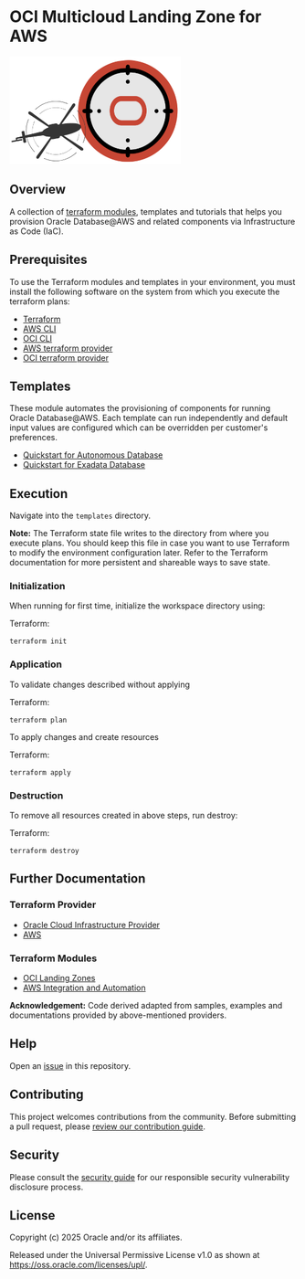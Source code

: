 # OCI Multicloud Landing Zone for AWS

![Landing Zone logo](./images/landing_zone_300.png)

## Overview

A collection of [terraform modules](https://developer.hashicorp.com/terraform/language/modules), templates and tutorials that helps you provision Oracle Database@AWS and related components via Infrastructure as Code (IaC).

## Prerequisites

To use the Terraform modules and templates in your environment, you must install the following software on the system from which you execute the terraform plans:

- [Terraform](https://developer.hashicorp.com/terraform/install)
- [AWS CLI](https://docs.aws.amazon.com/cli/latest/userguide/getting-started-install.html)
- [OCI CLI](https://docs.oracle.com/en-us/iaas/Content/API/SDKDocs/cliinstall.htm)
- [AWS terraform provider](https://registry.terraform.io/providers/hashicorp/aws/latest/docs)
- [OCI terraform provider](https://registry.terraform.io/providers/oracle/oci/latest/docs)

## Templates
These module automates the provisioning of components for running Oracle Database@AWS. Each template can run independently and default input values are configured which can be overridden per customer's preferences.
- [Quickstart for Autonomous Database](./templates/aws-oci-adbd-quickstart/README.md)
- [Quickstart for Exadata Database](./templates/aws-oci-exadata-quickstart/README.md)

## Execution
Navigate into the `templates` directory.

**Note:** The Terraform state file writes to the directory from where you execute plans. You should keep this file in case you want to use Terraform to modify the environment configuration later. Refer to the Terraform documentation for more persistent and shareable ways to save state.

### Initialization

When running for first time, initialize the workspace directory using:

Terraform:

``` shell
terraform init
```

### Application

To validate changes described without applying

Terraform:

``` shell
terraform plan
```

To apply changes and create resources

Terraform:

``` shell
terraform apply
```

### Destruction

To remove all resources created in above steps, run destroy:

Terraform:

``` shell
terraform destroy
```

## Further Documentation

### Terraform Provider
- [Oracle Cloud Infrastructure Provider](https://registry.terraform.io/providers/oracle/oci/latest/docs)
- [AWS](https://registry.terraform.io/providers/hashicorp/aws/latest/docs)

### Terraform Modules
- [OCI Landing Zones](https://github.com/oci-landing-zones/)
- [AWS Integration and Automation](https://github.com/aws-ia)

**Acknowledgement:** Code derived adapted from samples, examples and documentations provided by above-mentioned providers.

## Help

Open an [issue](https://github.com/oci-landing-zones/terraform-oci-multicloud-aws/issues) in this repository.

## Contributing

This project welcomes contributions from the community. Before submitting a pull request, please [review our contribution guide](./CONTRIBUTING.md).

## Security

Please consult the [security guide](./SECURITY.md) for our responsible security vulnerability disclosure process.

## License

Copyright (c) 2025 Oracle and/or its affiliates.

Released under the Universal Permissive License v1.0 as shown at <https://oss.oracle.com/licenses/upl/>.